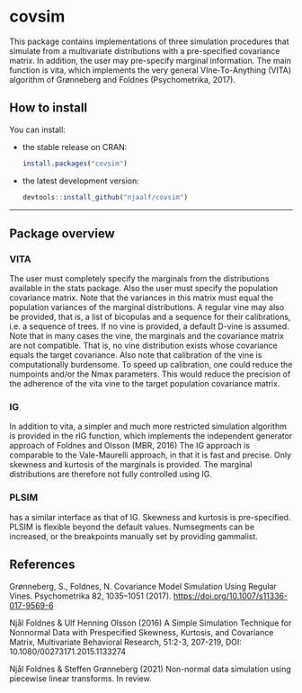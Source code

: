 covsim
==========

This package contains  implementations of three simulation procedures
that simulate from a multivariate distributions with a pre-specified
covariance matrix. In addition, the user may pre-specify marginal information. The main function is vita, which implements the very general VIne-To-Anything (VITA) algorithm of Grønneberg and Foldnes (Psychometrika, 2017).


How to install
--------------


You can install:

-   the stable release on CRAN:

    ``` r
    install.packages("covsim")
    ```

-   the latest development version:

    ``` r
    devtools::install_github("njaalf/covsim")
    ```

------------------------------------------------------------------------

Package overview
----------------



### VITA

The user must completely specify the marginals from the distributions available in the stats package. Also the user must specify the population covariance matrix. Note that the variances in this matrix must equal the population variances of the marginal distributions. 
A regular vine may also be provided, that is, a list of bicopulas and a sequence for their calibrations, i.e. a sequence of trees. If no vine
is provided, a default D-vine is assumed. Note that in many cases the vine, the marginals and the covariance matrix are not compatible. That is, no vine distribution exists whose covariance equals the target covariance. Also note that calibration of the vine is computationally burdensome. To speed up calibration, one could reduce the numpoints and/or the Nmax parameters. This would reduce the precision of the adherence of the vita vine to the target population covariance matrix.

### IG

In addition to vita, a simpler and much more restricted simulation algorithm is provided in the rIG function, which implements the independent generator approach of Foldnes and Olsson (MBR, 2016)
The IG approach is comparable to the Vale-Maurelli approach, in that
it is fast and precise. Only skewness and kurtosis of the marginals is provided. The marginal distributions are therefore not fully controlled using IG. 

### PLSIM 

has a similar interface as that of IG. Skewness and kurtosis is pre-specified. PLSIM is flexible beyond the default values. Numsegments can be increased, or the breakpoints manually set by providing gammalist.  


References
----------
Grønneberg, S., Foldnes, N. Covariance Model Simulation Using Regular Vines. Psychometrika 82, 1035–1051 (2017). https://doi.org/10.1007/s11336-017-9569-6

Njål Foldnes & Ulf Henning Olsson (2016) A Simple Simulation Technique for Nonnormal Data with Prespecified Skewness, Kurtosis, and Covariance Matrix, Multivariate Behavioral Research, 51:2-3, 207-219, DOI: 10.1080/00273171.2015.1133274

Njål Foldnes & Steffen Grønneberg (2021) Non-normal data simulation using piecewise linear transforms. In review.


